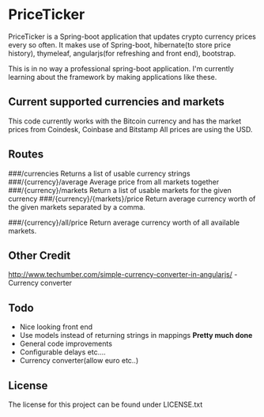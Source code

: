 # PriceTicker
PriceTicker is a Spring-boot application that updates crypto currency prices every so often.
It makes use of Spring-boot, hibernate(to store price history), thymeleaf, angularjs(for refreshing and front end), bootstrap.

This is in no way a professional spring-boot application. I'm currently learning about the framework by making applications like these.

## Current supported currencies and markets
This code currently works with the Bitcoin currency and has the market prices from Coindesk, Coinbase and Bitstamp
All prices are using the USD. 

## Routes
###/currencies
Returns a list of usable currency strings
###/{currency}/average
Average price from all markets together
###/{currency}/markets
Return a list of usable markets for the given currency
###/{currency}/{markets}/price
Return average currency worth of the given markets separated by a comma.

###/{currency}/all/price
Return average currency worth of all available markets.

## Other Credit
http://www.techumber.com/simple-currency-converter-in-angularjs/ - Currency converter

## Todo
- Nice looking front end
- Use models instead of returning strings in mappings **Pretty much done**
- General code improvements
- Configurable delays etc....
- Currency converter(allow euro etc..)

## License
The license for this project can be found under LICENSE.txt
